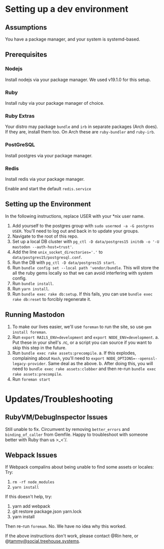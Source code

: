 # Setting up a dev environment

## Assumptions

You have a package manager, and your system is systemd-based.

## Prerequisites

### Nodejs

Install nodejs via your package manager. We used v19.1.0 for this setup.

### Ruby

Install ruby via your package manager of choice.

### Ruby Extras

Your distro may package `bundle` and `irb` in separate packages (Arch does). If they are, install them too.
On Arch these are `ruby-bundler` and `ruby-irb`.

### PostGreSQL

Install postgres via your package manager.

### Redis

Install redis via your package manager.

Enable and start the default `redis.service`

## Setting up the Environment

In the following instructions, replace USER with your *nix user name.

1. Add yourself to the postgres group with `sudo usermod -a -G postgres USER`. You'll need to log out and back in to
update your groups.
2. Navigate to the root of this repo.
2. Set up a local DB cluster with `pg_ctl -D data/postgres15 initdb -o '-U mastodon --auth-host=trust'`.
3. Add the line `unix_socket_directories='.'` to `data/postgres15/postgresql.conf`.
4. Run the DB with `pg_ctl -D data/postgres15 start`.
5. Run `bundle config set --local path 'vendor/bundle`. This will store the all the ruby gems locally so that we can
   avoid interfering with system config.
6. Run `bundle install`.
7. Run `yarn install`.
8. Run `bundle exec rake db:setup`. If this fails, you can use `bundle exec rake db:reset` to forcibly regenerate it.

## Running Mastodon

1. To make our lives easier, we'll use `foreman` to run the site, so use `gem install foreman`.
2. Run `export RAILS_ENV=development` and `export NODE_ENV=development`.
  a. Put these in your shell's .rc, or a script you can source if you want to skip this step in the future.
3. Run `bundle exec rake assets:precompile`.
  a. If this explodes, complaining about `Hash`, you'll need to `export NODE_OPTIONS=--openssl-legacy-provider`. Same
     deal as the above.
  b. After doing this, you will need to `bundle exec rake assets:clobber` and then re-run
  `bundle exec rake assets:precompile`.
4. Run `foreman start`


# Updates/Troubleshooting

## RubyVM/DebugInspector Issues

Still unable to fix. Circumvent by removing `better_errors` and `binding_of_caller` from Gemfile.
Happy to troubleshoot with someone better with Ruby than us >_<'/.

## Webpack Issues
If Webpack compalins about being unable to find some assets or locales:
Try:

1. `rm -rf node_modules`
2. `yarn install`

If this doesn't help, try:

1. yarn add webpack
2. git restore package.json yarn.lock
3. yarn install

Then re-run `foreman`. No. We have no idea why this worked.

If the above instructions don't work, please contact @Rin here, or @tammy@social.treehouse.systems.

